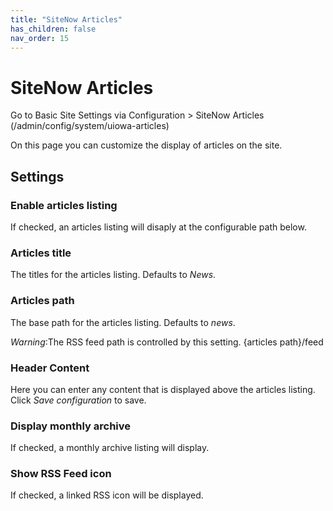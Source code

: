 ```yaml
---
title: "SiteNow Articles"
has_children: false
nav_order: 15
---
```


# SiteNow Articles

Go to Basic Site Settings via Configuration > SiteNow Articles (/admin/config/system/uiowa-articles)

On this page you can customize the display of articles on the site.

## Settings

### Enable articles listing

If checked, an articles listing will disaply at the configurable path below.

### Articles title

The titles for the articles listing. Defaults to *News*.

### Articles path

The base path for the articles listing. Defaults to *news*.

*Warning*:The RSS feed path is controlled by this setting. {articles path}/feed

### Header Content

Here you can enter any content that is displayed above the articles listing. Click *Save configuration* to save.

### Display monthly archive

If checked, a monthly archive listing will display.

### Show RSS Feed icon

If checked, a linked RSS icon will be displayed.